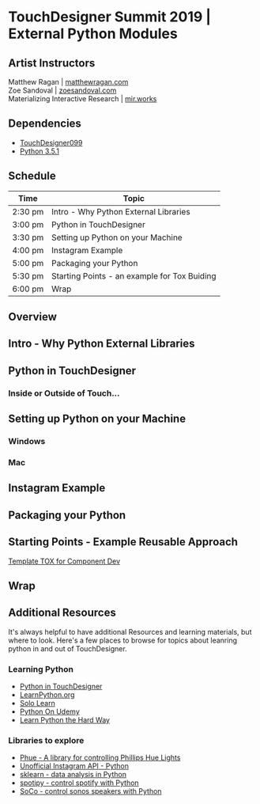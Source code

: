 # TouchDesigner Summit 2019 | External Python Modules

## Artist Instructors
Matthew Ragan | [matthewragan.com](https://matthewragan.com)  
Zoe Sandoval | [zoesandoval.com](https://zoesandoval.com)  
Materializing Interactive Research | [mir.works](https://mir.works)

## Dependencies
* [TouchDesigner099](https://www.derivative.ca/099/Downloads/)
* [Python 3.5.1](https://www.python.org/downloads/release/python-351/)

## Schedule
Time | Topic
---- | ----
2:30 pm | Intro - Why Python External Libraries
3:00 pm | Python in TouchDesigner
3:30 pm | Setting up Python on your Machine
4:00 pm | Instagram Example
5:00 pm | Packaging your Python
5:30 pm | Starting Points - an example for Tox Buiding
6:00 pm | Wrap

## Overview


## Intro - Why Python External Libraries


## Python in TouchDesigner

### Inside or Outside of Touch...

## Setting up Python on your Machine

### Windows

### Mac

## Instagram Example


## Packaging your Python


## Starting Points - Example Reusable Approach
[Template TOX for Component Dev](https://github.com/raganmd/touchdesigner-template-tox-dev)

## Wrap


## Additional Resources
It's always helpful to have additional Resources and learning materials, but where to look. Here's a few places to browse for topics about leanring python in and out of TouchDesigner.

### Learning Python
* [Python in TouchDesigner](https://matthewragan.com/teaching-resources/touchdesigner/python-in-touchdesigner/)  
* [LearnPython.org](https://www.learnpython.org/)  
* [Solo Learn](https://www.sololearn.com/Course/Python/)  
* [Python On Udemy](https://www.udemy.com/pythonforbeginnersintro/?ranMID=39197&ranEAID=JVFxdTr9V80&ranSiteID=JVFxdTr9V80-CZK8xxa.umgByhTZ4voR0g&LSNPUBID=JVFxdTr9V80)  
* [Learn Python the Hard Way](https://www.amazon.com/Learn-Python-Hard-Way-Introduction-ebook/dp/B00FGUS948)  

### Libraries to explore
* [Phue - A library for controlling Phillips Hue Lights](https://github.com/studioimaginaire/phue)
* [Unofficial Instagram API - Python](https://github.com/LevPasha/Instagram-API-python)
* [sklearn - data analysis in Python](https://scikit-learn.org/stable/)
* [spotipy - control spotify with Python](https://github.com/plamere/spotipy)
* [SoCo - control sonos speakers with Python](https://github.com/SoCo/SoCo)